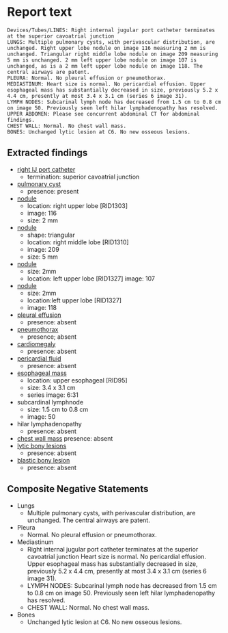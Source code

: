 # Report text

```text
Devices/Tubes/LINES: Right internal jugular port catheter terminates at the superior cavoatrial junction
LUNGS: Multiple pulmonary cysts, with perivascular distribution, are unchanged. Right upper lobe nodule on image 116 measuring 2 mm is unchanged. Triangular right middle lobe nodule on image 209 measuring 5 mm is unchanged. 2 mm left upper lobe nodule on image 107 is unchanged, as is a 2 mm left upper lobe nodule on image 118. The central airways are patent.
PLEURA: Normal. No pleural effusion or pneumothorax.
MEDIASTINUM: Heart size is normal. No pericardial effusion. Upper esophageal mass has substantially decreased in size, previously 5.2 x 4.4 cm, presently at most 3.4 x 3.1 cm (series 6 image 31).
LYMPH NODES: Subcarinal lymph node has decreased from 1.5 cm to 0.8 cm on image 50. Previously seen left hilar lymphadenopathy has resolved.
UPPER ABDOMEN: Please see concurrent abdominal CT for abdominal findings.
CHEST WALL: Normal. No chest wall mass.
BONES: Unchanged lytic lesion at C6. No new osseous lesions.
```

## Extracted findings

- [right IJ port catheter](../../definitions/hood/tunneled-port-catheter.json)
  - termination: superior cavoatrial junction
- [pulmonary cyst](../../definitions/upmedic/Cyst.cde.md)
  - presence: present
- [nodule](../../definitions/hood/pulmonary-nodule.json)
  - location: right upper lobe \[RID1303]
  - image: 116
  - size: 2 mm
- [nodule](../../definitions/hood/pulmonary-nodule.json)
  - shape: triangular
  - location: right middle lobe \[RID1310\]
  - image: 209
  - size: 5 mm
- [nodule](../../definitions/hood/pulmonary-nodule.json)
  - size: 2mm
  - location: left upper lobe \[RID1327\]
  image: 107
- [nodule](../../definitions/hood/pulmonary-nodule.json)
  - size: 2mm
  - location:left upper lobe \[RID1327\]
  - image: 118
- [pleural effusion](../../definitions/hood/pleural-effusion.json)
  - presence: absent
- [pneumothorax](../../definitions/hood/pneumothorax.md)
  - presence; absent
- [cardiomegaly](../../definitions/upmedic/Cardiomegaly.cde.md)
  - presence: absent
- [pericardial fluid](../../definitions/hood/pericardial-effusion.md)
  - presence: absent
- [esophageal mass](../../definitions/hood/esophageal-mass.md)
  - location: upper esophageal \[RID95\]
  - size: 3.4 x 3.1 cm
  - series image: 6:31
- subcardinal lymphnode
  - size: 1.5 cm to 0.8 cm
  - image: 50
- hilar lymphadenopathy
  - presence: absent
- [chest wall mass](../../definitions/nuance/chest_wall_mass.json)
  presence: absent
- [lytic bony lesions](../../definitions/hood/lytic-lesion.md)
  - presence: absent
- [blastic bony lesion](../../definitions/hood/sclerotic-lesion.md)
  - presence: absent

## Composite Negative Statements

- Lungs
  - Multiple pulmonary cysts, with perivascular distribution, are unchanged. The central airways are patent.
- Pleura
  - Normal. No pleural effusion or pneumothorax.
- Mediastinum
  - Right internal jugular port catheter terminates at the superior cavoatrial junction
Heart size is normal. No pericardial effusion. Upper esophageal mass has substantially decreased in size, previously 5.2 x 4.4 cm, presently at most 3.4 x 3.1 cm (series 6 image 31).
  - LYMPH NODES: Subcarinal lymph node has decreased from 1.5 cm to 0.8 cm on image 50. Previously seen left hilar lymphadenopathy has resolved.
  - CHEST WALL: Normal. No chest wall mass.
- Bones
  - Unchanged lytic lesion at C6. No new osseous lesions.
  